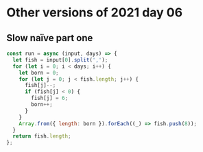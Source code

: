 # Other versions of 2021 day 06

## Slow naïve part one

```js
const run = async (input, days) => {
  let fish = input[0].split(',');
  for (let i = 0; i < days; i++) {
    let born = 0;
    for (let j = 0; j < fish.length; j++) {
      fish[j]--;
      if (fish[j] < 0) {
        fish[j] = 6;
        born++;
      }
    }
    Array.from({ length: born }).forEach((_) => fish.push(8));
  }
  return fish.length;
};
```
